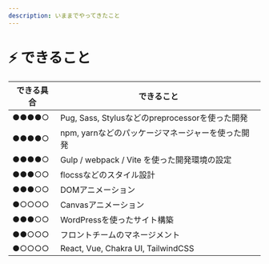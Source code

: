 ```yaml
---
description: いままでやってきたこと
---
```


# ⚡ できること

| できる具合 | できること                                  |
| ----- | -------------------------------------- |
| ●●●●○ | Pug, Sass, Stylusなどのpreprocessorを使った開発 |
| ●●●●○ | npm, yarnなどのパッケージマネージャーを使った開発          |
| ●●●●○ | Gulp / webpack / Vite を使った開発環境の設定      |
| ●●●○○ | flocssなどのスタイル設計                        |
| ●●●○○ | DOMアニメーション                             |
| ●○○○○ | Canvasアニメーション                          |
| ●●●○○ | WordPressを使ったサイト構築                     |
| ●●○○○ | フロントチームのマネージメント                        |
| ●○○○○ | React, Vue, Chakra UI, TailwindCSS     |
